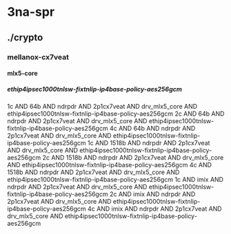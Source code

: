 # 3na-spr
## ./crypto
### mellanox-cx7veat
#### mlx5-core
##### ethip4ipsec1000tnlsw-fixtnlip-ip4base-policy-aes256gcm
1c AND 64b AND ndrpdr AND 2p1cx7veat AND drv_mlx5_core AND ethip4ipsec1000tnlsw-fixtnlip-ip4base-policy-aes256gcm
2c AND 64b AND ndrpdr AND 2p1cx7veat AND drv_mlx5_core AND ethip4ipsec1000tnlsw-fixtnlip-ip4base-policy-aes256gcm
4c AND 64b AND ndrpdr AND 2p1cx7veat AND drv_mlx5_core AND ethip4ipsec1000tnlsw-fixtnlip-ip4base-policy-aes256gcm
1c AND 1518b AND ndrpdr AND 2p1cx7veat AND drv_mlx5_core AND ethip4ipsec1000tnlsw-fixtnlip-ip4base-policy-aes256gcm
2c AND 1518b AND ndrpdr AND 2p1cx7veat AND drv_mlx5_core AND ethip4ipsec1000tnlsw-fixtnlip-ip4base-policy-aes256gcm
4c AND 1518b AND ndrpdr AND 2p1cx7veat AND drv_mlx5_core AND ethip4ipsec1000tnlsw-fixtnlip-ip4base-policy-aes256gcm
1c AND imix AND ndrpdr AND 2p1cx7veat AND drv_mlx5_core AND ethip4ipsec1000tnlsw-fixtnlip-ip4base-policy-aes256gcm
2c AND imix AND ndrpdr AND 2p1cx7veat AND drv_mlx5_core AND ethip4ipsec1000tnlsw-fixtnlip-ip4base-policy-aes256gcm
4c AND imix AND ndrpdr AND 2p1cx7veat AND drv_mlx5_core AND ethip4ipsec1000tnlsw-fixtnlip-ip4base-policy-aes256gcm
